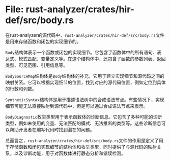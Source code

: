 # File: rust-analyzer/crates/hir-def/src/body.rs

在rust-analyzer的源代码中，`rust-analyzer/crates/hir-def/src/body.rs`文件是用来存储函数和闭包的实现细节的。

`Body`结构体表示一个函数或闭包的实现细节。它包含了函数体中的所有语句、表达式、模式匹配、变量定义等。在这个结构体中，还包含了函数的参数列表、返回类型、可见范围、引用信息等。

`BodySourceMap`结构体是`Body`结构体的补充，它用于建立实现细节和源代码之间的映射关系。它可以根据实现细节的位置，找到对应的源代码位置，例如定位到具体的行数和列数。

`SyntheticSyntax`结构体是用于描述语法树中的合成语法节点。有些情况下，实现细节可能无法直接映射到源代码中，但是可以通过合成语法节点来表示。

`BodyDiagnostic`枚举类型用于表示函数体的诊断信息。它包含了多种可能的诊断类型，例如未使用的变量、无法匹配的模式、无法推断的类型等。这些诊断信息可以帮助开发者在编写代码时找到潜在的问题。

总而言之，`rust-analyzer/crates/hir-def/src/body.rs`文件的作用是定义了用于存储函数和闭包实现细节的结构体和枚举类型，同时提供了与源代码的映射关系，以及诊断功能，用于对函数体进行静态分析和错误检测。


